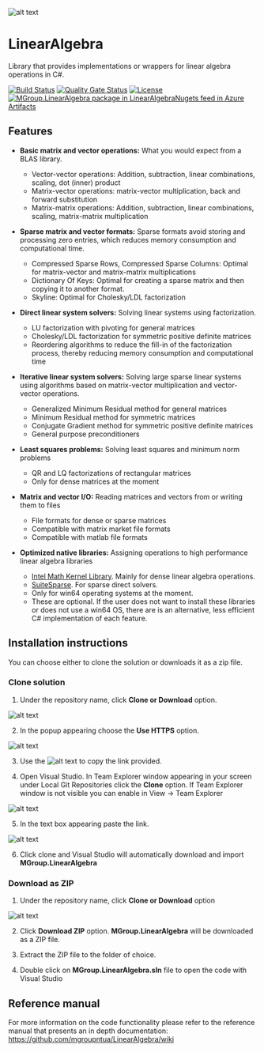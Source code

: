 
![alt text](http://mgroup.ntua.gr/wp-content/uploads/2018/05/MGroup52.png "MGroup")

# LinearAlgebra
Library that provides implementations or wrappers for linear algebra operations in C#.

[![Build Status](https://dev.azure.com/mgroupntua/LinearAlgebra/_apis/build/status/mgroupntua.LinearAlgebra?branchName=master)](https://dev.azure.com/mgroupntua/LinearAlgebra/_build/latest?definitionId=1&branchName=master)
[![Quality Gate Status](https://sonarcloud.io/api/project_badges/measure?project=LinearAlgebra&metric=alert_status)](https://sonarcloud.io/dashboard?id=LinearAlgebra)
[![License](https://img.shields.io/badge/License-Apache%202.0-blue.svg)](https://opensource.org/licenses/Apache-2.0)
[![MGroup.LinearAlgebra package in LinearAlgebraNugets feed in Azure Artifacts](https://feeds.dev.azure.com/mgroupntua/_apis/public/Packaging/Feeds/96ae3fd5-f470-43d0-b423-52a789f440a7/Packages/eec2947d-6e66-4ead-8c17-3ae08b514976/Badge)](https://dev.azure.com/mgroupntua/LinearAlgebra/_packaging?_a=package&feed=96ae3fd5-f470-43d0-b423-52a789f440a7&package=eec2947d-6e66-4ead-8c17-3ae08b514976&preferRelease=true)

## Features

- **Basic matrix and vector operations:** What you would expect from a BLAS library.
  * Vector-vector operations: Addition, subtraction, linear combinations, scaling, dot (inner) product
  * Matrix-vector operations: matrix-vector multiplication, back and forward substitution
  * Matrix-matrix operations: Addition, subtraction, linear combinations, scaling, matrix-matrix multiplication

- **Sparse matrix and vector formats:** Sparse formats avoid storing and processing zero entries, which reduces memory consumption and computational time.
  * Compressed Sparse Rows, Compressed Sparse Columns: Optimal for matrix-vector and matrix-matrix multiplications 
  * Dictionary Of Keys: Optimal for creating a sparse matrix and then copying it to another format.
  * Skyline: Optimal for Cholesky/LDL factorization

- **Direct linear system solvers:** Solving linear systems using factorization.
  * LU factorization with pivoting for general matrices
  * Cholesky/LDL factorization for symmetric positive definite matrices
  * Reordering algorithms to reduce the fill-in of the factorization process, thereby reducing memory consumption and computational time
  
- **Iterative linear system solvers:** Solving large sparse linear systems using algorithms based on matrix-vector multiplication and vector-vector operations.
  * Generalized Minimum Residual method for general matrices
  * Minimum Residual method for symmetric matrices
  * Conjugate Gradient method for symmetric positive definite matrices
  * General purpose preconditioners

- **Least squares problems:** Solving least squares and minimum norm problems
  * QR and LQ factorizations of rectangular matrices
  * Only for dense matrices at the moment

- **Matrix and vector I/O:** Reading matrices and vectors from or writing them to files
  * File formats for dense or sparse matrices
  * Compatible with matrix market file formats
  * Compatible with matlab file formats

- **Optimized native libraries:** Assigning operations to high performance linear algebra libraries
  * [Intel Math Kernel Library](https://software.intel.com/en-us/mkl). Mainly for dense linear algebra operations.
  * [SuiteSparse](http://faculty.cse.tamu.edu/davis/suitesparse.html). For sparse direct solvers.
  * Only for win64 operating systems at the moment.
  * These are optional. If the user does not want to install these libraries or does not use a win64 OS, there are is an alternative, less efficient C# implementation of each feature.
  


## Installation instructions
You can choose either to clone the solution or downloads it as a zip file.

### Clone solution
1. Under the repository name, click **Clone or Download** option.

![alt text](https://github.com/mgroupntua/MSolve.Edu/blob/master/Images/CloneOrDownload.png "1")

2. In the popup appearing choose the **Use HTTPS** option.

![alt text](https://github.com/mgroupntua/MSolve.Edu/blob/master/Images/2.png "2")

3. Use the ![alt text](https://github.com/mgroupntua/MSolve.Edu/blob/master/Images/3.png "3") to copy the link provided.

4. Open Visual Studio. In Team Explorer window appearing in your screen under Local Git Repositories click the **Clone** option. If Team Explorer window is not visible you can enable in View -> Team Explorer

  ![alt text](https://github.com/mgroupntua/MSolve.Edu/blob/master/Images/4.png "4")
  
5. In the text box appearing paste the link.

 ![alt text](https://github.com/mgroupntua/MSolve.Edu/blob/master/Images/5.png "5")

6. Click clone and Visual Studio will automatically download and import **MGroup.LinearAlgebra**


### Download as ZIP
1. Under the repository name, click **Clone or Download** option

![alt text](https://github.com/mgroupntua/MSolve.Edu/blob/master/Images/CloneOrDownload.png "1")

2. Click **Download ZIP** option. **MGroup.LinearAlgebra** will be downloaded as a ZIP file.

3. Extract the ZIP file to the folder of choice.

4. Double click on **MGroup.LinearAlgebra.sln** file to open the code with Visual Studio


## Reference manual
For more information on the code functionality please refer to the reference manual that presents an in depth documentation:
https://github.com/mgroupntua/LinearAlgebra/wiki
